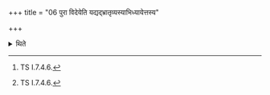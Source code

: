 +++
title = "06 पुरा विदेयेति यद्यद्भ्रातृव्यस्याभिध्यायेत्तस्य"

+++

<details><summary>थिते</summary>

6. (In the above-mentioned formula) before (the words) purā videya "he should utter the name of everything of the enemy that he longs for. He obtains the same (everything) of him"[^1] thus is known from a Brahmana-text.[^1]  

[^1]: TS I.7.4.6.
</details>

